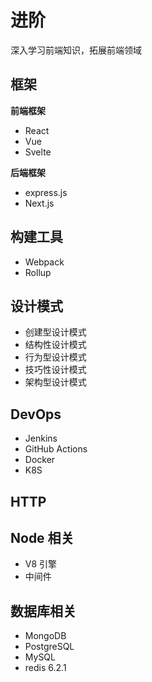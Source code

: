 # 进阶

深入学习前端知识，拓展前端领域

## 框架

**前端框架**
- React
- Vue
- Svelte

**后端框架**
- express.js
- Next.js

## 构建工具
- Webpack
- Rollup

## 设计模式

- 创建型设计模式
- 结构性设计模式
- 行为型设计模式
- 技巧性设计模式
- 架构型设计模式

## DevOps
- Jenkins
- GitHub Actions
- Docker
- K8S

## HTTP

## Node 相关
- V8 引擎
- 中间件

## 数据库相关
- MongoDB
- PostgreSQL
- MySQL
- redis 6.2.1

